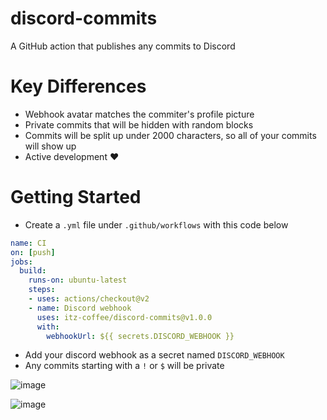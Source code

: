 # discord-commits
A GitHub action that publishes any commits to Discord

# Key Differences
- Webhook avatar matches the commiter's profile picture
- Private commits that will be hidden with random blocks
- Commits will be split up under 2000 characters, so all of your commits will show up
- Active development :heart:

# Getting Started
- Create a `.yml` file under `.github/workflows` with this code below
```yml
name: CI
on: [push]
jobs:
  build:
    runs-on: ubuntu-latest
    steps:
    - uses: actions/checkout@v2
    - name: Discord webhook
      uses: itz-coffee/discord-commits@v1.0.0
      with:
        webhookUrl: ${{ secrets.DISCORD_WEBHOOK }}
```
- Add your discord webhook as a secret named `DISCORD_WEBHOOK`
- Any commits starting with a `!` or `$` will be private

![image](https://user-images.githubusercontent.com/36643731/224229138-4efc9094-be0e-4d4a-92b1-43959ed8d9b3.png)

![image](https://user-images.githubusercontent.com/36643731/158245611-90bf6651-eb23-4f7a-ab7e-3cc55b6047af.png)

